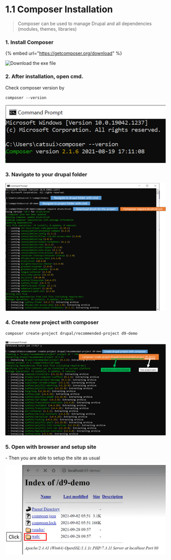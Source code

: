 # 1.1 Composer Installation

> Composer can be used to manage Drupal and all dependencies (modules, themes, libraries)

### 1. Install Composer

{% embed url="https://getcomposer.org/download" %}

![Download the exe file](../../.gitbook/assets/composer\_site.jpg)

### 2. After installation, open cmd.

Check composer version by

```
composer --version
```

![Your version may be more advance than mine](../../.gitbook/assets/install1.png)

### 3. Navigate to your drupal folder

![](../../.gitbook/assets/install2.png)

### 4. Create new project with composer

```
composer create-project drupal/recommended-project d9-demo
```

![](<../../.gitbook/assets/install3 (1).png>)

### 5. Open with browser and setup site

\- Then you are able to setup the site as usual

![](<../../.gitbook/assets/install4 (1).png>)
